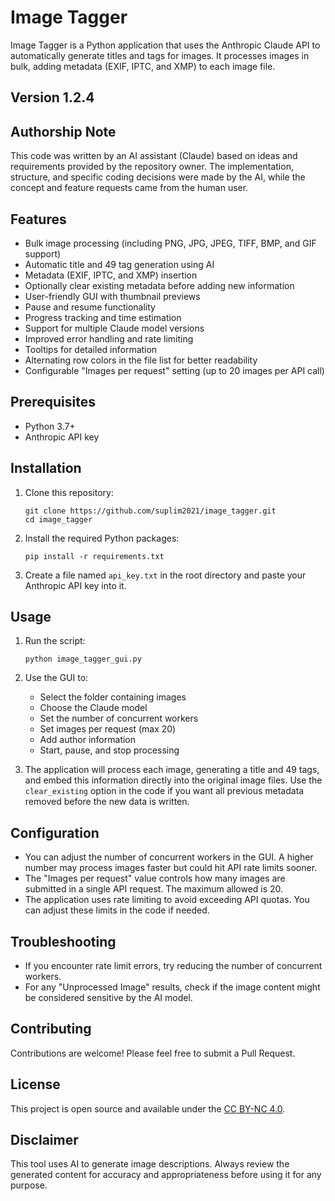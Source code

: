 # Image Tagger

Image Tagger is a Python application that uses the Anthropic Claude API to automatically generate titles and tags for images. It processes images in bulk, adding metadata (EXIF, IPTC, and XMP) to each image file.

## Version 1.2.4


## Authorship Note

This code was written by an AI assistant (Claude) based on ideas and requirements provided by the repository owner. The implementation, structure, and specific coding decisions were made by the AI, while the concept and feature requests came from the human user.

## Features

- Bulk image processing (including PNG, JPG, JPEG, TIFF, BMP, and GIF support)
- Automatic title and 49 tag generation using AI
- Metadata (EXIF, IPTC, and XMP) insertion
- Optionally clear existing metadata before adding new information
- User-friendly GUI with thumbnail previews
- Pause and resume functionality
- Progress tracking and time estimation
- Support for multiple Claude model versions
- Improved error handling and rate limiting
- Tooltips for detailed information
- Alternating row colors in the file list for better readability
- Configurable "Images per request" setting (up to 20 images per API call)

## Prerequisites

- Python 3.7+
- Anthropic API key

## Installation

1. Clone this repository:
   ```
   git clone https://github.com/suplim2021/image_tagger.git
   cd image_tagger
   ```

2. Install the required Python packages:
   ```
   pip install -r requirements.txt
   ```

3. Create a file named `api_key.txt` in the root directory and paste your Anthropic API key into it.

## Usage

1. Run the script:
   ```
   python image_tagger_gui.py
   ```

2. Use the GUI to:
   - Select the folder containing images
   - Choose the Claude model
   - Set the number of concurrent workers
   - Set images per request (max 20)
   - Add author information
   - Start, pause, and stop processing

3. The application will process each image, generating a title and 49 tags, and embed this information directly into the original image files.
   Use the `clear_existing` option in the code if you want all previous metadata removed before the new data is written.

## Configuration

- You can adjust the number of concurrent workers in the GUI. A higher number may process images faster but could hit API rate limits sooner.
- The "Images per request" value controls how many images are submitted in a single API request. The maximum allowed is 20.
- The application uses rate limiting to avoid exceeding API quotas. You can adjust these limits in the code if needed.

## Troubleshooting

- If you encounter rate limit errors, try reducing the number of concurrent workers.
- For any "Unprocessed Image" results, check if the image content might be considered sensitive by the AI model.

## Contributing

Contributions are welcome! Please feel free to submit a Pull Request.

## License

This project is open source and available under the [CC BY-NC 4.0](LICENSE).

## Disclaimer

This tool uses AI to generate image descriptions. Always review the generated content for accuracy and appropriateness before using it for any purpose.